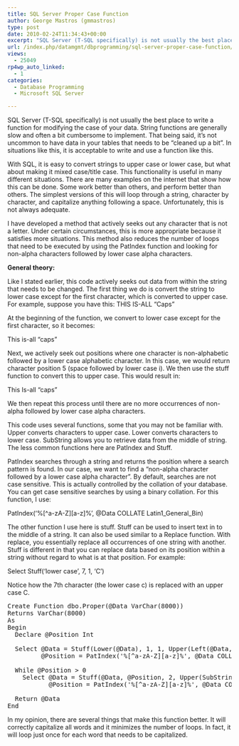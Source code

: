 ```yaml
---
title: SQL Server Proper Case Function
author: George Mastros (gmmastros)
type: post
date: 2010-02-24T11:34:43+00:00
excerpt: "SQL Server (T-SQL specifically) is not usually the best place to write a function for modifying the case of your data. String functions are generally slow and often a bit cumbersome to implement.  That being said, it's not uncommon to have data in your&hellip;"
url: /index.php/datamgmt/dbprogramming/sql-server-proper-case-function/
views:
  - 25049
rp4wp_auto_linked:
  - 1
categories:
  - Database Programming
  - Microsoft SQL Server

---
```

SQL Server (T-SQL specifically) is not usually the best place to write a function for modifying the case of your data. String functions are generally slow and often a bit cumbersome to implement. That being said, it&#8217;s not uncommon to have data in your tables that needs to be &#8220;cleaned up a bit&#8221;. In situations like this, it is acceptable to write and use a function like this.

With SQL, it is easy to convert strings to upper case or lower case, but what about making it mixed case/title case. This functionality is useful in many different situations. There are many examples on the internet that show how this can be done. Some work better than others, and perform better than others. The simplest versions of this will loop through a string, character by character, and capitalize anything following a space. Unfortunately, this is not always adequate.

I have developed a method that actively seeks out any character that is not a letter. Under certain circumstances, this is more appropriate because it satisfies more situations. This method also reduces the number of loops that need to be executed by using the PatIndex function and looking for non-alpha characters followed by lower case alpha characters.

**General theory:**

Like I stated earlier, this code actively seeks out data from within the string that needs to be changed. The first thing we do is convert the string to lower case except for the first character, which is converted to upper case. For example, suppose you have this: THIS IS-ALL &#8220;Caps&#8221;

At the beginning of the function, we convert to lower case except for the first character, so it becomes:

This is-all &#8220;caps&#8221;

Next, we actively seek out positions where one character is non-alphabetic followed by a lower case alphabetic character. In this case, we would return character position 5 (space followed by lower case i). We then use the stuff function to convert this to upper case. This would result in:

This Is-all &#8220;caps&#8221;

We then repeat this process until there are no more occurrences of non-alpha followed by lower case alpha characters.

This code uses several functions, some that you may not be familiar with. Upper converts characters to upper case. Lower converts characters to lower case. SubString allows you to retrieve data from the middle of string. The less common functions here are PatIndex and Stuff.

PatIndex searches through a string and returns the position where a search pattern is found. In our case, we want to find a &#8220;non-alpha character followed by a lower case alpha character&#8221;. By default, searches are not case sensitive. This is actually controlled by the collation of your database. You can get case sensitive searches by using a binary collation. For this function, I use:

PatIndex(&#8216;%\[^a-zA-Z\]\[a-z\]%&#8217;, @Data COLLATE Latin1\_General\_Bin)

The other function I use here is stuff. Stuff can be used to insert text in to the middle of a string. It can also be used similar to a Replace function. With replace, you essentially replace all occurrences of one string with another. Stuff is different in that you can replace data based on its position within a string without regard to what is at that position. For example:

Select Stuff(&#8216;lower case&#8217;, 7, 1, &#8216;C&#8217;)

Notice how the 7th character (the lower case c) is replaced with an upper case C.

<pre>Create Function dbo.Proper(@Data VarChar(8000))
Returns VarChar(8000)
As
Begin
  Declare @Position Int

  Select @Data = Stuff(Lower(@Data), 1, 1, Upper(Left(@Data, 1))),
         @Position = PatIndex('%[^a-zA-Z][a-z]%', @Data COLLATE Latin1_General_Bin)

  While @Position &gt; 0
    Select @Data = Stuff(@Data, @Position, 2, Upper(SubString(@Data, @Position, 2))),
           @Position = PatIndex('%[^a-zA-Z][a-z]%', @Data COLLATE Latin1_General_Bin)

  Return @Data
End</pre>

In my opinion, there are several things that make this function better. It will correctly capitalize all words and it minimizes the number of loops. In fact, it will loop just once for each word that needs to be capitalized.
